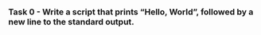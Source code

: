 ### Task 0 - Write a script that prints “Hello, World”, followed by a new line to the standard output.
